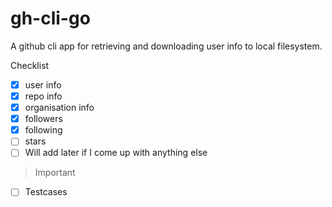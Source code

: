 # gh-cli-go

A github cli app for retrieving and downloading user info to local filesystem.

Checklist

- [x] user info
- [x] repo info
- [x] organisation info
- [x] followers
- [x] following
- [ ] stars
- [ ] Will add later if I come up with anything else

> Important

- [ ] Testcases
